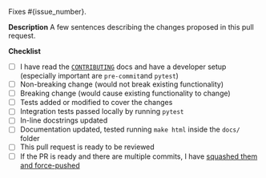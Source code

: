 <!-- Replace {issue_number} with the issue that will be closed after merging this PR -->
Fixes #{issue_number}.

**Description**
A few sentences describing the changes proposed in this pull request.

**Checklist**

<!-- You do not need to complete all the items by the time you submit the pull
request, but most likely the changes will only be merged if all the tasks are
done. See more information about the submission process in the
CONTRIBUTING (https://github.com/fepegar/torchio/blob/main/CONTRIBUTING.rst) docs. -->

<!-- Write an `x` in all the boxes that apply -->
- [ ] I have read the [`CONTRIBUTING`](https://github.com/fepegar/torchio/blob/main/CONTRIBUTING.rst) docs and have a developer setup (especially important are `pre-commit`and `pytest`)
- [ ] Non-breaking change (would not break existing functionality)
- [ ] Breaking change (would cause existing functionality to change)
- [ ] Tests added or modified to cover the changes
- [ ] Integration tests passed locally by running `pytest`
- [ ] In-line docstrings updated
- [ ] Documentation updated, tested running `make html` inside the `docs/` folder
- [ ] This pull request is ready to be reviewed
- [ ] If the PR is ready and there are multiple commits, I have [squashed them and force-pushed](https://www.w3docs.com/snippets/git/how-to-combine-multiple-commits-into-one-with-3-steps.html#force-pushing-commits-7)
